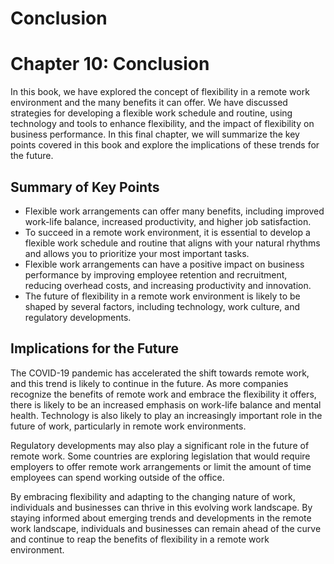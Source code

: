 # Conclusion

Chapter 10: Conclusion
======================

In this book, we have explored the concept of flexibility in a remote work environment and the many benefits it can offer. We have discussed strategies for developing a flexible work schedule and routine, using technology and tools to enhance flexibility, and the impact of flexibility on business performance. In this final chapter, we will summarize the key points covered in this book and explore the implications of these trends for the future.

Summary of Key Points
---------------------

* Flexible work arrangements can offer many benefits, including improved work-life balance, increased productivity, and higher job satisfaction.
* To succeed in a remote work environment, it is essential to develop a flexible work schedule and routine that aligns with your natural rhythms and allows you to prioritize your most important tasks.
* Flexible work arrangements can have a positive impact on business performance by improving employee retention and recruitment, reducing overhead costs, and increasing productivity and innovation.
* The future of flexibility in a remote work environment is likely to be shaped by several factors, including technology, work culture, and regulatory developments.

Implications for the Future
---------------------------

The COVID-19 pandemic has accelerated the shift towards remote work, and this trend is likely to continue in the future. As more companies recognize the benefits of remote work and embrace the flexibility it offers, there is likely to be an increased emphasis on work-life balance and mental health. Technology is also likely to play an increasingly important role in the future of work, particularly in remote work environments.

Regulatory developments may also play a significant role in the future of remote work. Some countries are exploring legislation that would require employers to offer remote work arrangements or limit the amount of time employees can spend working outside of the office.

By embracing flexibility and adapting to the changing nature of work, individuals and businesses can thrive in this evolving work landscape. By staying informed about emerging trends and developments in the remote work landscape, individuals and businesses can remain ahead of the curve and continue to reap the benefits of flexibility in a remote work environment.